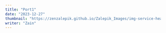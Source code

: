 ```yaml
---
title: "Port1"
date: "2023-12-27"
thumbnail: "https://zenzalepik.github.io/Zalepik_Images/img-service-header-uiux-sm.png"
writer: "Zain"
---
```



